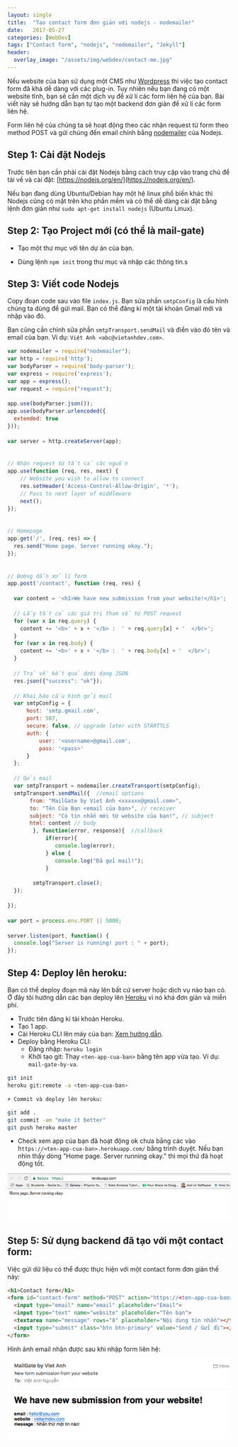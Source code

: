 ```yaml
---
layout: single
title:  "Tạo contact form đơn giản với nodejs - nodemailer"
date:   2017-05-27
categories: [WebDev]
tags: ["Contact form", "nodejs", "nodemailer", "Jekyll"]
header:
  overlay_image: "/assets/img/webdev/contact-me.jpg"
---
```


Nếu website của bạn sử dụng một CMS như [Wordpress](https://wordpress.org/) thì việc tạo contact form đã khá dễ dàng với các plug-in. Tuy nhiên nếu bạn đang có một website tĩnh, bạn sẽ cần một dịch vụ để xử lí các form liên hệ của bạn. Bài viết này sẽ hướng dẫn bạn tự tạo một backend đơn giản để xử lí các form liên hệ.

Form liên hệ của chúng ta sẽ hoạt động theo các nhận request từ  form theo method POST và gửi chúng đến email chính bằng [nodemailer](https://nodemailer.com/about/) của Nodejs.

## Step 1: Cài đặt Nodejs

Trước tiên bạn cần phải cài đặt Nodejs bằng cách truy cập vào trang chủ để tải về và cài đặt: [https://nodejs.org/en/](https://nodejs.org/en/).

Nếu bạn đang dùng Ubuntu/Debian hay một hệ linux phổ biến khác thì Nodejs cũng có mặt trên kho phần mềm và có thể dễ dàng cài đặt bằng lệnh đơn giản như `sudo apt-get install nodejs` (Ubuntu Linux).

## Step 2: Tạo Project mới (có thể là mail-gate)

- Tạo một thư mục với tên dự án của bạn.

- Dùng lệnh `npm init` trong thư mục và nhập các thông tin.s

## Step 3: Viết code Nodejs

Copy đoạn code sau vào file `index.js`. Bạn sửa phần `smtpConfig` là cấu hình chúng ta dùng để gửi mail. Bạn có thể đăng kí một tài khoản Gmail mới và nhập vào đó.

Bạn cũng cần chỉnh sửa phần `smtpTransport.sendMail` và điền vào đó tên và email của bạn. Ví dụ: `Việt Anh <abc@vietanhdev.com>`.

~~~javascript
var nodemailer = require("nodemailer");
var http = require('http');
var bodyParser = require('body-parser');
var express = require('express');
var app = express();
var request = require("request");

app.use(bodyParser.json());
app.use(bodyParser.urlencoded({
  extended: true
}));

var server = http.createServer(app);


// Nhận request từ tất cả các nguồn
app.use(function (req, res, next) {
    // Website you wish to allow to connect
    res.setHeader('Access-Control-Allow-Origin', '*');
    // Pass to next layer of middleware
    next();
});


// Homepage
app.get('/', (req, res) => {
  res.send("Home page. Server running okay.");
});


// Đường dẫn xử lí form
app.post('/contact', function (req, res) {
  
  var content = '<h1>We have new submission from your website!</h1>';

  // Lấy tất cả các giá trị tham số từ POST request
  for (var x in req.query) {
    content += '<b>' + x + '</b> :  ' + req.query[x] + '  </br>';
  }
  for (var x in req.body) {
    content += '<b>' + x + '</b> :  ' + req.body[x] + '  </br>';
  }

  // Trả về kết quả dưới dạng JSON
  res.json({"success": "ok"});

  // Khai báo cấu hình gửi mail
  var smtpConfig = {
      host: 'smtp.gmail.com',
      port: 587,
      secure: false, // upgrade later with STARTTLS
      auth: {
          user: '<username>@gmail.com',
          pass: '<pass>'
      }
  };

  // Gửi mail
  var smtpTransport = nodemailer.createTransport(smtpConfig);
  smtpTransport.sendMail({  //email options
       from: "MailGate by Viet Anh <xxxxxx@gmail.com>",
       to: "Tên Của Bạn <email của bạn>", // receiver
       subject: "Có tin nhắn mới từ website của bạn!", // subject
       html: content // body
        }, function(error, response){  //callback
            if(error){
               console.log(error);
            } else {
               console.log("Đã gửi mail!");
            }

        smtpTransport.close(); 
  });

});

var port = process.env.PORT || 5000;

server.listen(port, function() {
  console.log("Server is running! port : " + port);
});
~~~

## Step 4: Deploy lên heroku:

Bạn có thể deploy đoạn mã này lên bất cứ server hoặc dịch vụ nào bạn có. Ở đây tôi hướng dẫn các bạn deploy lên [Heroku](https://heroku.com) vì nó khá đơn giản và miễn phí.

- Trước tiên đăng kí tài khoản Heroku.
- Tạo 1 app.
- Cài Heroku CLI lên máy của bạn: [Xem hướng dẫn](https://devcenter.heroku.com/articles/heroku-cli).
- Deploy bằng Heroku CLI:
    + Đăng nhập: `heroku login`
    + Khởi tạo git: Thay `<ten-app-cua-ban>`  bằng tên app vừa tạo. Ví dụ: `mail-gate-by-va`.
~~~bash
git init
heroku git:remote -a <ten-app-cua-ban>
~~~
    + Commit và deploy lên heroku:
~~~bash
git add .
git commit -am "make it better"
git push heroku master
~~~
- Check xem app của bạn đã hoạt động ok chưa bằng các vào h`ttps://<ten-app-cua-ban>.herokuapp.com/` bằng trình duyệt. Nếu bạn nhìn thấy dòng "Home page. Server running okay." thì mọi thứ đã hoạt động tốt.

![Hompage running okay](/assets/img/webdev/homepage-running-ok.png)

## Step 5: Sử dụng backend đã tạo với một contact form:

Việc gửi dữ liệu có thể được thực hiện với một contact form đơn giản thế này:

~~~html
<h1>Contact form</h1>
<form id="contact-form" method="POST" action="https://<ten-app-cua-ban>.herokuapp.com/contact">
  <input type="email" name="email" placeholder="Email">
  <input type="text" name="website" placeholder="Tên bạn">
  <textarea name="message" rows="8" placeholder="Nội dung tin nhắn"></textarea>
  <input type="submit" class="btn btn-primary" value="Send / Gửi đi"></input>
</form>
~~~

Hình ảnh email nhận được sau khi nhập form liên hệ:

![Mail Gate by Viet Anh](/assets/img/webdev/mail-gate-sent-mail.png)


